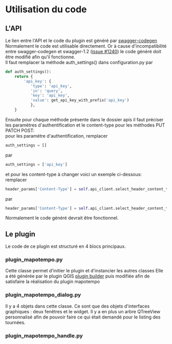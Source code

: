 # Utilisation du code

## L'API
Le lien entre l'API et le code du plugin est généré par [swagger-codegen](https://github.com/swagger-api/swagger-codegen)    
Normalement le code est utilisable directement. Or à cause d'incompatibilité entre swagger-codegen et swagger-1.2 ([issue  #1240](https://github.com/swagger-api/swagger-codegen/issues/1240))
le code généré doit être modifié afin qu'il fonctionne.   
Il faut remplacer la méthode auth_settings() dans configuration.py par  
```python
def auth_settings():
    return {
        'api_key': {
           'type': 'api_key',
           'in': 'query',
           'key': 'api_key',
           'value': get_api_key_with_prefix('api_key')
           },
    }
```
Ensuite  pour chaque méthode présente dans le dossier apis il faut préciser les paramètres d'authentification et le content-type pour les méthodes PUT PATCH POST:   
pour les paramètre d'authentification, remplacer
```python
auth_settings = []
```
par
```python
auth_settings = ['api_key']
```
et pour les content-type à changer voici un exemple ci-dessous:   
remplacer
```python
header_params['Content-Type'] = self.api_client.select_header_content_type([])
```
par
```python
header_params['Content-Type'] = self.api_client.select_header_content_type(['application/x-www-form-urlencoded'])
```
Normalement le code généré devrait être fonctionnel.
## Le plugin

Le code de ce plugin est structuré en 4 blocs principaux.
### plugin_mapotempo.py

Cette classe permet d'initier le plugin et d'instancier les autres classes
Elle a été générée par le plugin QGIS [plugin builder](https://plugins.qgis.org/plugins/pluginbuilder/) puis modifiée afin de satisfaire la réalisation du plugin mapotempo   

### plugin_mapotempo_dialog.py

Il y a 4 objets dans cette classe. Ce sont que des objets d'interfaces graphiques : deux fenêtres et le widget. Il y a en plus un arbre QTreeView personnalisé afin de pouvoir faire ce qui 
était demandé pour le listing des tournées.

### plugin_mapotempo_handle.py


